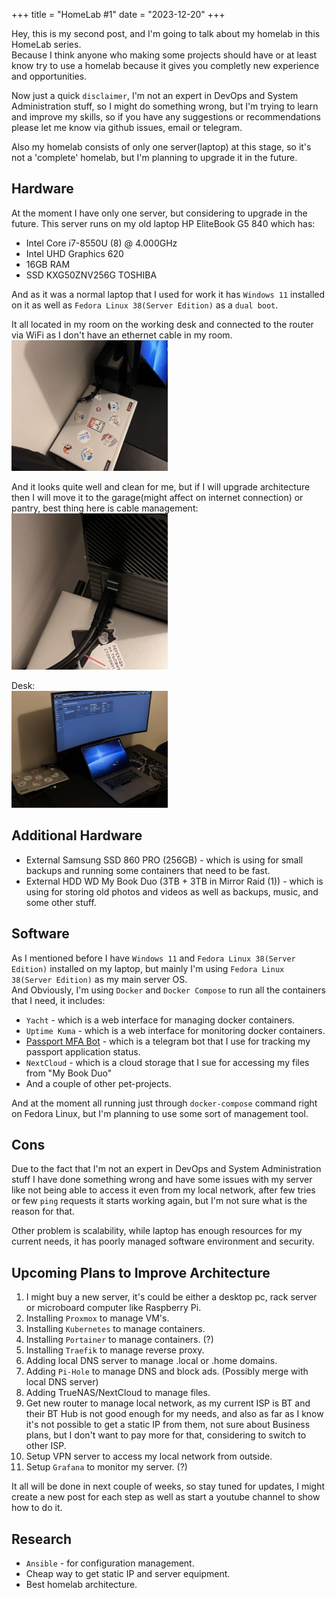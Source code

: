 +++
title = "HomeLab #1"
date = "2023-12-20"
+++

Hey, this is my second post, and I'm going to talk about my homelab in this HomeLab series.  
Because I think anyone who making some projects should have or at least know try to use a homelab because it gives you completly new experience and opportunities.  

Now just a quick `disclaimer`, I'm not an expert in DevOps and System Administration stuff, so I might do something wrong, but I'm trying to learn and improve my skills, so if you have any suggestions or recommendations please let me know via github issues, email or telegram.  

Also my homelab consists of only one server(laptop) at this stage, so it's not a 'complete' homelab, but I'm planning to upgrade it in the future.  

## Hardware
At the moment I have only one server, but considering to upgrade in the future. 
This server runs on my old laptop HP EliteBook G5 840 which has:
- Intel Core i7-8550U (8) @ 4.000GHz
- Intel UHD Graphics 620
- 16GB RAM
- SSD KXG50ZNV256G TOSHIBA

And as it was a normal laptop that I used for work it has `Windows 11` installed on it as well as `Fedora Linux 38(Server Edition)` as a `dual boot`.

It all located in my room on the working desk and connected to the router via WiFi as I don't have an ethernet cable in my room.  
<img alt="all parts" async src="overall_server_setup.jpeg" width="250px"></img>  

And it looks quite well and clean for me, but if I will upgrade architecture then I will move it to the garage(might affect on internet connection) or pantry, best thing here is cable management:  
<img alt="cable management" async src="cable_management.jpeg" width="250px"></img>  

Desk:  
<img alt="desk" async src="desk.jpeg" width="250px"></img>  

## Additional Hardware 
- External Samsung SSD 860 PRO (256GB) - which is using for small backups and running some containers that need to be fast.
- External HDD WD My Book Duo (3TB + 3TB in Mirror Raid (1)) - which is using for storing old photos and videos as well as backups, music, and some other stuff.

## Software
As I mentioned before I have `Windows 11` and `Fedora Linux 38(Server Edition)` installed on my laptop, but mainly I'm using `Fedora Linux 38(Server Edition)` as my main server OS.  
And Obviously, I'm using `Docker` and `Docker Compose` to run all the containers that I need, it includes:
- `Yacht` - which is a web interface for managing docker containers.
- `Uptime Kuma` - which is a web interface for monitoring docker containers.
- [Passport MFA Bot](https://github.com/denver-code/passport-status-bot) - which is a telegram bot that I use for tracking my passport application status.
- `NextCloud` - which is a cloud storage that I sue for accessing my files from "My Book Duo"
- And a couple of other pet-projects.

And at the moment all running just through `docker-compose` command right on Fedora Linux, but I'm planning to use some sort of management tool.

## Cons
Due to the fact that I'm not an expert in DevOps and System Administration stuff I have done something wrong and have some issues with my server like not being able to access it even from my local network, after few tries or few `ping` requests it starts working again, but I'm not sure what is the reason for that.  

Other problem is scalability, while laptop has enough resources for my current needs, it has poorly managed software environment and security.

## Upcoming Plans to Improve Architecture
1. I might buy a new server, it's could be either a desktop pc, rack server or microboard computer like Raspberry Pi.
2. Installing `Proxmox` to manage VM's.
3. Installing `Kubernetes` to manage containers.
5. Installing `Portainer` to manage containers. (?)
4. Installing `Traefik` to manage reverse proxy.
5. Adding local DNS server to manage .local or .home domains.
6. Adding `Pi-Hole` to manage DNS and block ads. (Possibly merge with local DNS server)
7. Adding TrueNAS/NextCloud to manage files.
8. Get new router to manage local network, as my current ISP is BT and their BT Hub is not good enough for my needs, and also as far as I know it's not possible to get a static IP from them, not sure about Business plans, but I don't want to pay more for that, considering to switch to other ISP.
9. Setup VPN server to access my local network from outside.
10. Setup `Grafana` to monitor my server. (?)

It all will be done in next couple of weeks, so stay tuned for updates, I might create a new post for each step as well as start a youtube channel to show how to do it.

## Research
- `Ansible` - for configuration management.
- Cheap way to get static IP and server equipment.
- Best homelab architecture.